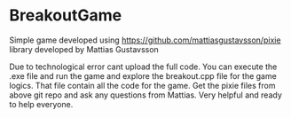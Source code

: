# BreakoutGame
Simple game developed using https://github.com/mattiasgustavsson/pixie library developed by Mattias Gustavsson

Due to technological error cant upload the full code. You can execute the .exe file and run the game and explore the breakout.cpp file for the game logics. That file contain all the code for the game.
Get the pixie files from above git repo and ask any questions from Mattias. Very helpful and ready to help everyone. 
